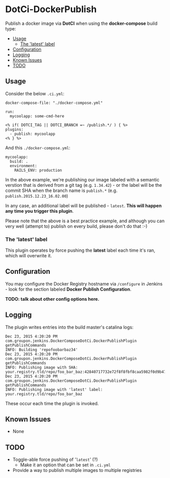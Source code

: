 # DotCi-DockerPublish

Publish a docker image via **DotCI** when using the **docker-compose** build type:

  * [Usage](#usage)
    * [The 'latest' label](#the-latest-label)
  * [Configuration](#configuration)
  * [Logging](#logging)
  * [Known Issues](#known-issues)
  * [TODO](#todo)

## Usage

Consider the below `.ci.yml`:

    docker-compose-file: "./docker-compose.yml"

    run:
      mycoolapp: some-cmd-here

    <% if( DOTCI_TAG || DOTCI_BRANCH =~ /publish.*/ ) { %>
    plugins:
      - publish: mycoolapp
    <% } %>

And this `./docker-compose.yml`:

    mycoolapp:
      build: .
      environment:
        RAILS_ENV: production

In the above example, we're publishing our image labeled with a semantic verstion that is derived from a git tag (e.g. `1.34.42`) - or the label will be the commit SHA when the branch name is `publish.*` (e.g. `publish.2015.12.23_16.02.00`)

In any case, an additional label will be published - `latest`. **This will happen any time you trigger this plugin**.

Please note that the above is a best practice example, and although you can very well (attempt to) publish on every build, please don't do that :-)

### The 'latest' label

This plugin operates by force pushing the **latest** label each time it's ran, which will overwrite it.

## Configuration

You may configure the Docker Registry hostname via `/configure` in Jenkins - look for the section labeled **Docker Publish Configuration**.

**TODO: talk about other config options here.**

## Logging

The plugin writes entries into the build master's catalina logs:

    Dec 23, 2015 4:20:20 PM com.groupon.jenkins.DockerComposeDotCi.DockerPublishPlugin getPublishCommands
    INFO: Building 'repofoobarbaz34'
    Dec 23, 2015 4:20:20 PM com.groupon.jenkins.DockerComposeDotCi.DockerPublishPlugin getPublishCommands
    INFO: Publishing image with SHA: your.registry.tld/repo/foo_bar_baz:42840717732e72f8f8fbf8caa5982f0d9b47e372
    Dec 23, 2015 4:20:20 PM com.groupon.jenkins.DockerComposeDotCi.DockerPublishPlugin getPublishCommands
    INFO: Publishing image with 'latest' label: your.registry.tld/repo/foo_bar_baz

These occur each time the plugin is invoked.

## Known Issues

  * None

## TODO

  * Toggle-able force pushing of '`latest`' (?)
    * Make it an option that can be set in `.ci.yml`
  * Provide a way to publish multiple images to multiple registries
